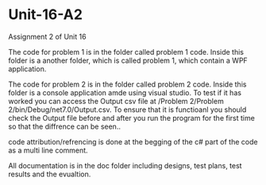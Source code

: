 # Unit-16-A2
Assignment 2 of Unit 16

The code for problem 1 is in the folder called problem 1 code. Inside this folder is a another folder, which is called problem 1, which contain a WPF application.

The code for problem 2 is in the folder called problem 2 code. Inside this folder is a console application amde using visual studio. To test if it has worked you can access the Output csv file at /Problem 2/Problem 2/bin/Debug/net7.0/Output.csv. To ensure that it is functioanl you should check the Output file before and after you run the program for the first time so that the diffrence can be seen..

code attribution/refrencing is done at the begging of the c# part of the code as a multi line comment.

All documentation is in the doc folder including designs, test plans, test results and the evualtion.
